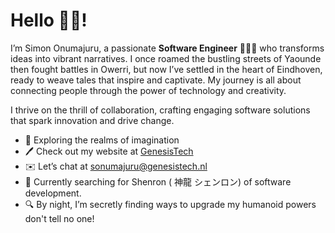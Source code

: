 # Hello 👋🏾!

I’m Simon Onumajuru, a passionate **Software Engineer** 👨🏿‍💻 who transforms ideas into vibrant narratives. I once roamed the bustling streets of Yaounde then fought battles in Owerri, but now I’ve settled in the heart of Eindhoven, ready to weave tales that inspire and captivate. My journey is all about connecting people through the power of technology and creativity.

I thrive on the thrill of collaboration, crafting engaging software solutions that spark innovation and drive change.

- 🌟 Exploring the realms of imagination
- 🖊️ Check out my website at [GenesisTech](http://genesistech.nl)
- ✉️ Let’s chat at [sonumajuru@genesistech.nl](mailto:sonumajuru@genesistech.com)
- 🌱 Currently searching for Shenron ( 神龍 シェンロン) of software development.
- 🔍 By night, I’m secretly finding ways to upgrade my humanoid powers don't tell no one!

